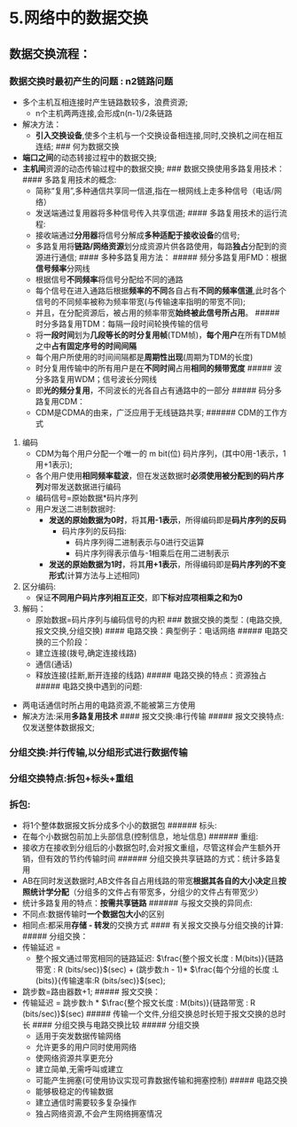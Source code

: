 # 5.网络中的数据交换

## 数据交换流程：

### 数据交换时最初产生的问题 : **n2链路问题**

- 多个主机互相连接时产生链路数较多，浪费资源;
    - n个主机两两连接,会形成n(n-1)/2条链路
- 解决方法：
    - **引入交换设备**,使多个主机与一个交换设备相连接,同时,交换机之间在相互连结; ### 何为数据交换
- **端口之间**的动态转接过程中的数据交换;
- **主机间**资源的动态传输过程中的数据交换; ### 数据交换使用多路复用技术： #### 多路复用技术的概念:
    - 简称“复用”,多种通信共享同一信道,指在一根网线上走多种信号（电话/网络）
    - 发送端通过复用器将多种信号传入共享信道; #### 多路复用技术的运行流程:
    - 接收端通过**分用器**将信号分解成**多种适配于接收设备**的信号;
    - 多路复用将**链路/网络资源**划分成资源片供各路使用，每路**独占**分配到的资源进行通信; #### 多种多路复用方法： ##### 频分多路复用FMD：根据**信号频率**分网线
    - 根据信号**不同频率**将信号分配给不同的通路
    - 每个信号在进入通路后根据**频率的不同**各自占有**不同的频率信道**,此时各个信号的不同频率被称为频率带宽(与传输速率指明的带宽不同);
    - 并且，在分配资源后，被占用的频率带宽**始终被此信号所占用**。 ##### 时分多路复用TDM：每隔一段时间轮换传输的信号
    - 将**一段时间**划为**几段等长的时分复用帧**(TDM帧)，**每个用户**在所有TDM帧之中**占有固定序号的时间间隔**
    - 每个用户所使用的时间间隔都是**周期性出现**(周期为TDM的长度)
    - 时分复用传输中的所有用户是在**不同时间**占用**相同的频带宽度** ##### 波分多路复用WDM；信号波长分网线
    - 即**光的频分复用**，不同波长的光各自占有通路中的一部分 ##### 码分多路复用CDM：
    - CDM是CDMA的由来，广泛应用于无线链路共享; ###### CDM的工作方式
1. 编码
    - CDM为每个用户分配一个唯一的 m bit(位) 码片序列，(其中0用-1表示，1用+1表示);
    - 各个用户使用**相同频率载波**，但在发送数据时**必须使用被分配到的码片序列**对带发送数据进行编码
    - 编码信号=原始数据*码片序列
    - 用户发送二进制数据时:
        - **发送的原始数据为0时**，将其**用-1表示**，所得编码即是**码片序列的反码**
            - 码片序列的反码指:
                - 码片序列得二进制表示与0进行交运算
                - 码片序列得表示值与-1相乘后在用二进制表示
        - **发送的原始数据为1时**，将其**用+1表示**，所得编码即是**码片序列的不变形式**(计算方法与上述相同)
2. 区分编码:
    - 保证**不同用户码片序列相互正交**，即**下标对应项相乘之和为0**
3. 解码：
    - 原始数据=码片序列与编码信号的内积 ### 数据交换的类型：(电路交换,报文交换,分组交换) #### 电路交换：典型例子：电话网络 ##### 电路交换的三个阶段：
    - 建立连接(拨号,确定连接线路)
    - 通信(通话)
    - 释放连接(挂断,断开连接的线路) ##### 电路交换的特点：资源独占 ##### 电路交换中遇到的问题:
- 两电话通信时所占用的电路资源,不能被第三方使用
- 解决方法:采用**多路复用技术** #### 报文交换:串行传输 ##### 报文交换特点:仅发送整体数据报文;

### 分组交换:并行传输,以分组形式进行数据传输

### 分组交换特点:拆包+标头+重组

### 拆包:

- 将1个整体数据报文拆分成多个小的数据包 ###### 标头:
- 在每个小数据包前加上头部信息(控制信息，地址信息) ###### 重组:
- 接收方在接收到分组后的小数据包时,会对报文重组，尽管这样会产生额外开销，但有效的节约传输时间 ###### 分组交换共享链路的方式：统计多路复用
- AB在同时发送数据时,AB文件各自占用线路的带宽**根据其各自的大小决定**且**按照统计学分配**（分组多的文件占有带宽多，分组少的文件占有带宽少）
- 统计多路复用的特点：**按需共享链路** ###### 与报文交换的异同点:
- 不同点:数据传输时**一个数据包大小**的区别
- 相同点:都采用**存储 - 转发**的交换方式 #### 有关报文交换与分组交换的计算: ##### 分组交换：
- 传输延迟 =
    - 整个报文通过带宽相同的链路延迟: $\frac{整个报文长度 : M(bits)}{链路带宽 : R (bits/sec)}$(sec) + (跳步数:h - 1)* $\frac{每个分组的长度 :L (bits)}{传输速率:R (bits/sec)}$(sec);
- 跳步数=路由器数+1; ##### 报文交换：
- 传输延迟 = 跳步数:h * $\frac{整个报文长度 : M(bits)}{链路带宽 : R (bits/sec)}$(sec) ##### 传输一个文件,分组交换总时长短于报文交换的总时长 #### 分组交换与电路交换比较 ##### 分组交换
    - 适用于突发数据传输网络
    - 允许更多的用户同时使用网络
    - 使网络资源共享更充分
    - 建立简单,无需呼叫或建立
    - 可能产生拥塞(可使用协议实现可靠数据传输和拥塞控制) ##### 电路交换
    - 能够极稳定的传输数据
    - 建立通信时需要较多复杂操作
    - 独占网络资源,不会产生网络拥塞情况